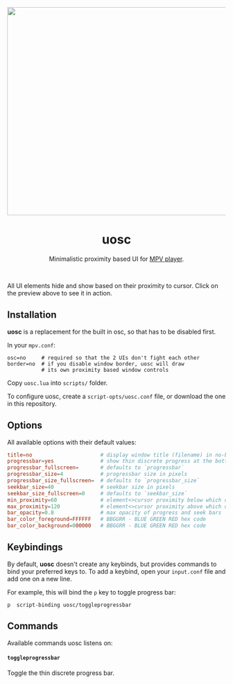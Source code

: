 <div align="center">
	<a href="https://darsain.github.io/uosc/preview.webm"><img src="https://darsain.github.io/uosc/preview.png" width="854" height="480"></a>
	<h1>uosc</h1>
	<p>
		Minimalistic proximity based UI for <a href="https://mpv.io">MPV player</a>.
	</p>
	<br>
</div>

All UI elements hide and show based on their proximity to cursor. Click on the preview above to see it in action.

## Installation

**uosc** is a replacement for the built in osc, so that has to be disabled first.

In your `mpv.conf`:

```config
osc=no     # required so that the 2 UIs don't fight each other
border=no  # if you disable window border, uosc will draw
           # its own proximity based window controls
```

Copy `uosc.lua` into `scripts/` folder.

To configure uosc, create a `script-opts/uosc.conf` file, or download the one in this repository.

## Options

All available options with their default values:

```conf
title=no                      # display window title (filename) in no-border mode
progressbar=yes               # show thin discrete progress at the bottom
progressbar_fullscreen=       # defaults to `progressbar`
progressbar_size=4            # progressbar size in pixels
progressbar_size_fullscreen=  # defaults to `progressbar_size`
seekbar_size=40               # seekbar size in pixels
seekbar_size_fullscreen=0     # defaults to `seekbar_size`
min_proximity=60              # element<>cursor proximity below which opacity equals 1
max_proximity=120             # element<>cursor proximity above which opacity equals 0
bar_opacity=0.8               # max opacity of progress and seek bars
bar_color_foreground=FFFFFF   # BBGGRR - BLUE GREEN RED hex code
bar_color_background=000000   # BBGGRR - BLUE GREEN RED hex code
```

## Keybindings

By default, **uosc** doesn't create any keybinds, but provides commands to bind your preferred keys to. To add a keybind, open your `input.conf` file and add one on a new line.

For example, this will bind the `p` key to toggle progress bar:

```
p  script-binding uosc/toggleprogressbar
```

## Commands

Available commands uosc listens on:

#### `toggleprogressbar`

Toggle the thin discrete progress bar.
